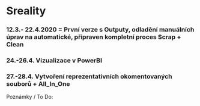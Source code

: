 # Sreality
### 12.3.- 22.4.2020 = První verze s Outputy, odladění manuálních úprav na automatické, připraven kompletní proces Scrap + Clean
### 24.-26.4. Vizualizace v PowerBI
### 27.-28.4. Vytvoření reprezentativních okomentovaných souborů + All_In_One

Poznámky / To Do:
